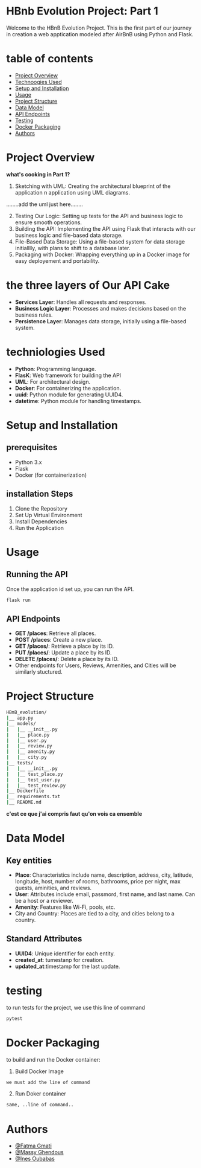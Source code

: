 # HBnb Evolution Project: Part 1

Welcome to the HBnB Evolution Project. This is the first part of our journey in creation a web apptication modeled after AirBnB using Python and Flask.

# table of contents

- [Project Overview](#project-overview)
- [Technoogies Used](#technologies-used)
- [Setup and Installation](#setup-and-installation)
- [Usage](#usage)
- [Project Structure](#project-structure)
- [Data Model](#data-model)
- [API Endpoints](api-endpoints)
- [Testing](#testing)
- [Docker Packaging](#docker-packaging)
- [Authors](#authors)

# Project Overview

**what's cooking in Part 1?**


1. Sketching with UML: Creating the architectural blueprint of the application n application using UML diagrams.

........add the uml just here........

2. Testing Our Logic: Setting up tests for the API and business logic to ensure smooth operations.
3. Building the API: Implementing the API using Flask that interacts with our business logic and file-based data storage.
4. File-Based Data Storage: Using a file-based system for data storage initialllly, with plans to shift to a database later.
5. Packaging with Docker: Wrapping everything up in a Docker image for easy deployement and portability.

# the three layers of Our API Cake

* **Services Layer**: Handles all requests and responses.
* **Business Logic Layer**: Processes and makes decisions based on the business rules.
* **Persistence Layer**: Manages data storage, initially using a file-based system.

# techniologies Used

* **Python**: Programming language.
* **FlasK**: Web framework for building the API
* **UML**: For architectural design.
* **Docker**: For containerizing the application.
* **uuid**: Python module for generating UUID4.
* **datetime**: Python module for handling timestamps.

# Setup and Installation
## prerequisites

* Python 3.x
* Flask
* Docker (for containerization)

## installation Steps

1. Clone the Repository
2. Set Up Virtual Environment
3. Install Dependencies
4. Run the Application

# Usage
## Running the API

Once the application id set up, you can run the API.

```bash
flask run
```

## API Endpoints
* **GET /places**: Retrieve all places.
* **POST /places**: Create a new place.
* **GET /places/<id>**: Retrieve a place by its ID.
* **PUT /places/<id>**: Update a place by its ID.
* **DELETE /places/<id>**: Delete a place by its ID.
* Other endpoints for Users, Reviews, Amenities, and Cities will be similarly stuctured.

# Project Structure

```bash
HBnB_evolution/
|__ app.py
|__ models/
|	|__ __init__.py
|	|__ place.py
|	|__ user.py
|	|__ review.py
|	|__ amenity.py
|	|__ city.py
|__ tests/
|	|__ __init__.py
|	|__ test_place.py
|	|__ test_user.py
|	|__ test_review.py
|__ Dockerfile
|__ requirements.txt
|__ README.md
```
**c'est ce que j'ai compris faut qu'on vois ca ensemble**

# Data Model
## Key entities

* **Place**: Characteristics include name, description, address, city, latitude, longitude, host, number of rooms, bathrooms, price per night, max guests, aminities, and reviews.
* **User**: Attributes include email, passmord, first name, and last name. Can be a host or a reviewer.
* **Amenity**: Features like Wi-Fi, pools, etc.
* City and Country: Places are tied to a city, and cities belong to a country.

## Standard Attributes
* **UUID4**: Unique identifier for each entity.
* **created_at**: tumestanp for creation.
* **updated_at**:timestamp for the last update.

# testing
to run tests for the project, we use this line of command 

```bash
pytest
```

# Docker Packaging
to build and run the Docker container:
1. Build Docker Image

```bash 
we must add the line of command
```
2. Run Doker container

```bash
same, ..line of command..
```

# Authors
- [@Fatma Gmati](https://github.com/fatmaGma)
- [@Massy Ghendous](https://github.com/massygh)
- [@Ines Oubabas](https://github.com/Ines-Oubabas)

